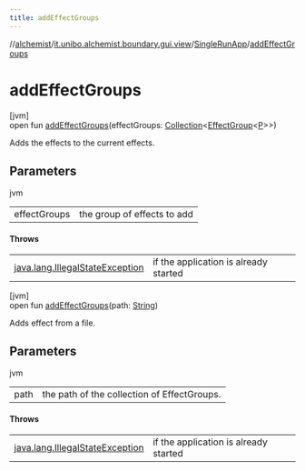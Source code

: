 ```yaml
---
title: addEffectGroups
---
```

//[alchemist](../../../index.html)/[it.unibo.alchemist.boundary.gui.view](../index.html)/[SingleRunApp](index.html)/[addEffectGroups](add-effect-groups.html)



# addEffectGroups



[jvm]\
open fun [addEffectGroups](add-effect-groups.html)(effectGroups: [Collection](https://docs.oracle.com/javase/8/docs/api/java/util/Collection.html)<[EffectGroup](../../it.unibo.alchemist.boundary.gui.effects/-effect-group/index.html)<[P](../../it.unibo.alchemist.boundary.gui.effects.json/-effect-group-adapter/index.html)>>)



Adds the effects to the current effects.



## Parameters


jvm

| | |
|---|---|
| effectGroups | the group of effects to add |



#### Throws


| | |
|---|---|
| [java.lang.IllegalStateException](https://docs.oracle.com/javase/8/docs/api/java/lang/IllegalStateException.html) | if the application is already started |




[jvm]\
open fun [addEffectGroups](add-effect-groups.html)(path: [String](https://docs.oracle.com/javase/8/docs/api/java/lang/String.html))



Adds effect from a file.



## Parameters


jvm

| | |
|---|---|
| path | the path of the collection of EffectGroups. |



#### Throws


| | |
|---|---|
| [java.lang.IllegalStateException](https://docs.oracle.com/javase/8/docs/api/java/lang/IllegalStateException.html) | if the application is already started |



